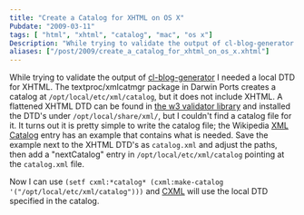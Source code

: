 ```yaml
---
title: "Create a Catalog for XHTML on OS X"
Pubdate: "2009-03-11"
tags: [ "html", "xhtml", "catalog", "mac", "os x"]
Description: "While trying to validate the output of cl-blog-generator I needed a local DTD for XHTML.  The textproc/xmlcatmgr package in Darwin Ports creates a catalog at /opt/local/etc/xml/catalog, but it does not include XHTML.  A flattened XHTML DTD can be found in the w3 validator library and installed the DTD's under /opt/local/share/xml/, but I couldn't find a catalog file for it.  It turns out it is pretty simple to write the catalog file; the Wikipedia XML Catalog entry has an example that contains what is needed.  Save the example next to the XHTML DTD's as catalog.xml and adjust the paths, then add a 'nextCatalog' entry in /opt/local/etc/xml/catalog pointing at the catalog.xml file."
aliases: ["/post/2009/create_a_catalog_for_xhtml_on_os_x.xhtml"]
---
```

<p>While trying to validate the output of <a href="http://hugoduncan.github.com/cl-blog-generator/content/site/index.xhtml">cl-blog-generator</a> I needed a local DTD for XHTML.  The textproc/xmlcatmgr package in Darwin Ports creates a catalog at <code>/opt/local/etc/xml/catalog</code>, but it does not include XHTML.  A flattened XHTML DTD can be found in <a href="http://validator.w3.org/sgml-lib.tar.gz">the w3 validator library</a> and installed the DTD's under <code>/opt/local/share/xml/</code>, but I couldn't find a catalog file for it.  It turns out it is pretty simple to write the catalog file; the Wikipedia <a href="http://en.wikipedia.org/wiki/XML_Catalog">XML Catalog</a> entry has an example that contains what is needed.  Save the example next to the XHTML DTD's as <code>catalog.xml</code> and adjust the paths, then add a "nextCatalog" entry in <code>/opt/local/etc/xml/catalog</code> pointing at the <code>catalog.xml</code> file.</p>
<p>Now I can use <code>(setf cxml:*catalog* (cxml:make-catalog '("/opt/local/etc/xml/catalog")))</code> and <a href="http://common-lisp.net/project/cxml/">CXML</a> will use the local DTD specified in the catalog.</p>
